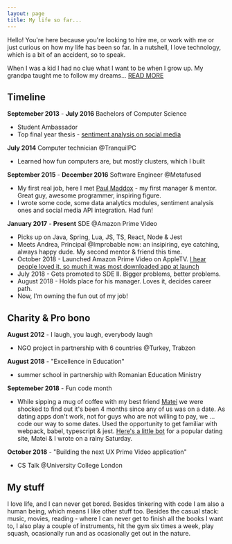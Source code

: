 ```yaml
---
layout: page
title: My life so far...
---
```


Hello! You're here because you're looking to hire me, or work with me or just curious on how my life has been so far. In a nutshell, I love technology, which is a bit of an accident, so to speak. 

When I was a kid I had no clue what I want to be when I grow up. My grandpa taught me to follow my dreams... [READ MORE]()

## Timeline

__Septemeber 2013__ - __July 2016__ Bachelors of Computer Science 
  - Student Ambassador
  - Top final year thesis - [sentiment analysis on social media](http://studentnet.cs.manchester.ac.uk/resources/library/3rd-year-projects/2016/cristian-stefan.tutuianu.pdf)

__July 2014__ Computer technician @TranquilPC
  - Learned how fun computers are, but mostly clusters, which I built

__September 2015__ - __December 2016__ Software Engineer @Metafused
  - My first real job, here I met [Paul Maddox](https://www.linkedin.com/in/paulmaddox/) - my first manager & mentor. Great guy, awesome programmer, inspiring figure.
  - I wrote some code, some data analytics modules, sentiment analysis ones and social media API integration. Had fun!

__January 2017__ - __Present__  SDE @Amazon Prime Video
  - Picks up on Java, Spring, Lua, JS, TS, React, Node & Jest
  - Meets Andrea, Principal @Improbable now: an insipiring, eye catching, always happy dude. My second mentor & friend this time.
  - October 2018 - Launched Amazon Prime Video on AppleTV. [I hear people loved it, so much it was most downloaded app at launch](https://techcrunch.com/2017/12/19/amazons-prime-video-app-becomes-the-most-downloaded-apple-tv-app-to-date/?guccounter=1)
  - July 2018 - Gets promoted to SDE II. Bigger problems, better problems.
  - August 2018 - Holds place for his manager. Loves it, decides career path.
  - Now, I'm owning the fun out of my job!
 
## Charity & Pro bono

__August 2012__ - I laugh, you laugh, everybody laugh 
  - NGO project in partnership with 6 countries @Turkey, Trabzon

__August 2018__ - "Excellence in Education" 
  - summer school in partnership with Romanian Education Ministry
  
__Septemeber 2018__ - Fun code month
  - While sipping a mug of coffee with my best friend [Matei]() we were shocked to find out it's been 4 months since any of us was on a date. As dating apps don't work, not for guys who are not willing to pay, we ... code our way to some dates. Used the opportunity to get familiar with webpack, babel, typescript & jest. [Here's a little bot](https://github.com/CristianStefanTutuianu/plusyou) for a popular dating site, Matei & I wrote on a rainy Saturday.

__October 2018__ - "Building the next UX Prime Video application" 
  - CS Talk @University College London

## My stuff

I love life, and I can never get bored. Besides tinkering with code I am also a human being, which means I like other stuff too. Besides the casual stack: music, movies, reading - where I can never get to finish all the books I want to, I also play a couple of instruments, hit the gym six times a week, play squash, ocasionally run and as ocasionally get out in the nature.




